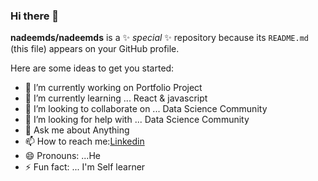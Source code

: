 ### Hi there 👋

**nadeemds/nadeemds** is a ✨ _special_ ✨ repository because its `README.md` (this file) appears on your GitHub profile.

Here are some ideas to get you started:

- 🔭 I’m currently working on Portfolio Project
- 🌱 I’m currently learning ... React & javascript
- 👯 I’m looking to collaborate on ... Data Science Community
- 🤔 I’m looking for help with ... Data Science Community
- 💬 Ask me about Anything
- 📫 How to reach me:[Linkedin](https://www.linkedin.com/in/mdnadeemanwards2023) 
- 😄 Pronouns: ...He 
- ⚡ Fun fact: ... I'm Self learner

